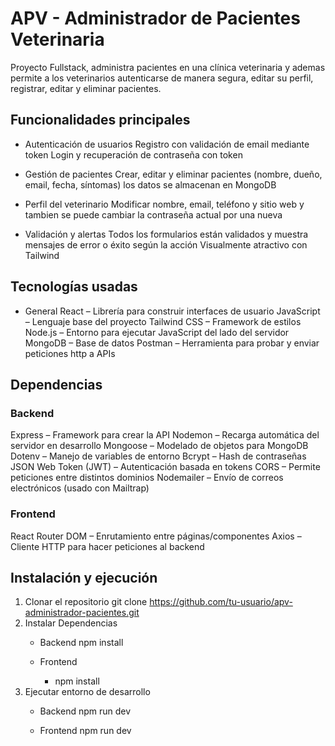 # APV - Administrador de Pacientes Veterinaria
Proyecto Fullstack, administra pacientes en una clínica veterinaria y ademas permite a los veterinarios autenticarse de manera segura, 
editar su perfil, registrar, editar y eliminar pacientes.

## Funcionalidades principales
-  Autenticación de usuarios
Registro con validación de email mediante token
Login y recuperación de contraseña con token

- Gestión de pacientes
Crear, editar y eliminar pacientes (nombre, dueño, email, fecha, síntomas) los datos se almacenan en MongoDB

- Perfil del veterinario
Modificar nombre, email, teléfono y sitio web y tambien se puede cambiar la contraseña actual por una nueva

- Validación y alertas
Todos los formularios están validados y muestra mensajes de error o éxito según la acción
Visualmente atractivo con Tailwind

## Tecnologías usadas
- General
React – Librería para construir interfaces de usuario
JavaScript – Lenguaje base del proyecto
Tailwind CSS – Framework de estilos
Node.js – Entorno para ejecutar JavaScript del lado del servidor
MongoDB – Base de datos 
Postman – Herramienta para probar y enviar peticiones http a APIs

## Dependencias
### Backend
Express – Framework para crear la API
Nodemon – Recarga automática del servidor en desarrollo
Mongoose – Modelado de objetos para MongoDB
Dotenv – Manejo de variables de entorno
Bcrypt – Hash de contraseñas
JSON Web Token (JWT) – Autenticación basada en tokens
CORS – Permite peticiones entre distintos dominios
Nodemailer – Envío de correos electrónicos (usado con Mailtrap)

### Frontend
React Router DOM – Enrutamiento entre páginas/componentes
Axios – Cliente HTTP para hacer peticiones al backend

## Instalación y ejecución

1. Clonar el repositorio
  git clone https://github.com/tu-usuario/apv-administrador-pacientes.git
2. Instalar Dependencias
   - Backend
     npm install
    
    - Frontend
      - npm install
3. Ejecutar entorno de desarrollo
   - Backend
     npm run dev
     
   - Frontend
     npm run dev
